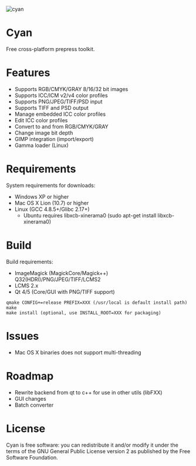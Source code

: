 ![cyan](https://github.com/olear/cyan/raw/master/res/cyan-header.png)
# Cyan
Free cross-platform prepress toolkit.

# Features

* Supports RGB/CMYK/GRAY 8/16/32 bit images
* Supports ICC/ICM v2/v4 color profiles
* Supports PNG/JPEG/TIFF/PSD input
* Supports TIFF and PSD output
* Manage embedded ICC color profiles
* Edit ICC color profiles
* Convert to and from RGB/CMYK/GRAY
* Change image bit depth
* GIMP integration (import/export)
* Gamma loader (Linux)

# Requirements

System requirements for downloads:

 * Windows XP or higher
 * Mac OS X Lion (10.7) or higher
 * Linux (GCC 4.8.5+/Glibc 2.17+)
   * Ubuntu requires libxcb-xinerama0 (sudo apt-get install libxcb-xinerama0)

# Build

Build requirements:

* ImageMagick (MagickCore/Magick++) Q32(HDRI)/PNG/JPEG/TIFF/LCMS2
* LCMS 2.x
* Qt 4/5 (Core/GUI with PNG/TIFF support)

```
qmake CONFIG+=release PREFIX=XXX (/usr/local is default install path)
make
make install (optional, use INSTALL_ROOT=XXX for packaging)
```

# Issues

 * Mac OS X binaries does not support multi-threading

# Roadmap

 * Rewrite backend from qt to c++ for use in other utils (libFXX)
 * GUI changes
 * Batch converter

# License
Cyan is free software: you can redistribute it and/or modify it under the terms of the GNU General Public License version 2 as published by the Free Software Foundation.

